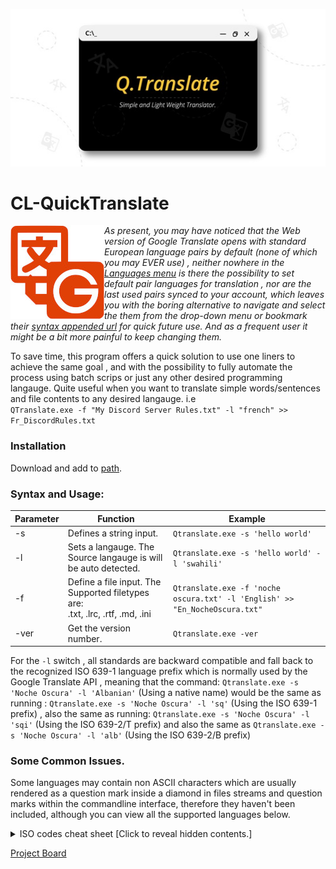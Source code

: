 

<p align="center">
  <img src="https://github.com/KabueMurage/CL-QuickTranslate/blob/master/src/img/logo.jpeg?raw=true" alt=""/>
</p>

  # CL-QuickTranslate
  
 <img src="https://github.com/KabueMurage/CL-QuickTranslate/blob/master/src/img/logo.jpg?raw=true" align="left" alt="">
  
  
  *As present, you may have noticed that the Web version of Google Translate opens with standard European language pairs by default
  (none of which you may EVER use) , neither nowhere in the [Languages menu](https://translate.google.com) is there the possibility to set default
  pair languages for translation , nor are the last used pairs synced to your account, which leaves you with the boring alternative to navigate and select the
  them from the drop-down menu or bookmark their [syntax appended url](https://translate.google.com/?langpair=en%7sw) for quick future use. 
  And as a frequent user it might be a bit more painful to keep changing them.*
  
 
  To save time, this program offers a quick solution to use one liners to achieve the same goal , and with the possibility to fully automate the process
  using batch scrips or just any other desired programming langauge. Quite useful when you want to translate simple words/sentences and file contents to 
  any desired langauge. i.e <br> ```QTranslate.exe -f "My Discord Server Rules.txt" -l "french" >> Fr_DiscordRules.txt```
  
  
  ### Installation
  Download and add to [path](https://en.wikipedia.org/wiki/PATH_%28variable%29).

### Syntax and Usage:
 
 |Parameter|Function|Example|
 |--|--|--|
 |-s|Defines a string input.|`Qtranslate.exe -s 'hello world'`|
 |-l|Sets a langauge. The Source langauge is will be auto detected.|`Qtranslate.exe -s 'hello world' -l 'swahili' ` |
 |-f|Define a file input. The Supported filetypes are: <br> .txt, .lrc, .rtf, .md, .ini|`Qtranslate.exe -f 'noche oscura.txt' -l 'English' >> "En_NocheOscura.txt"`|
 |-ver|Get the version number. |`Qtranslate.exe -ver`|

For the ```-l``` switch , all standards are backward compatible and fall back to the recognized  ISO 639-1 language prefix which is normally used by the Google Translate API ,
meaning that the command: ```Qtranslate.exe -s 'Noche Oscura' -l 'Albanian'``` (Using a native name) would be the same as running : ```Qtranslate.exe -s 'Noche Oscura' -l 'sq'``` (Using the ISO 639-1 prefix) , also the same as running:  ```Qtranslate.exe -s 'Noche Oscura' -l 'sqi'```  (Using the ISO 639-2/T prefix)  and  also the same as ```Qtranslate.exe -s 'Noche Oscura' -l 'alb'```  (Using the ISO 639-2/B prefix) <br>


### Some Common Issues.
Some languages may contain non ASCII characters which are usually rendered as a question mark inside a diamond in files streams and question marks within the commandline
interface, therefore they haven't been included, although you can view all the supported languages below.
<details>
 
  <summary> ISO codes cheat sheet [Click to reveal hidden contents.] </summary>
  
  > The list below shows the currently implemented ISO ids, sorted alphabetically by language, which may be used
  > with the ```-l``` switch to set the destination language for translation.

||ISO language name | *[ISO 639-1](https://en.wikipedia.org/wiki/ISO_639-1)*| *[ISO 639-2/T](https://en.wikipedia.org/wiki/ISO_639-2)*|*[ISO 639-2/B](https://en.wikipedia.org/wiki/ISO_639-2)*|
|--|--|--|--|--|
|1|English |*en*|*eng*|eng|
|2|Afrikaans|*af*|*afr*|afr|
|3|Albanian|*sq*|*sqi*|alb|
|4|Amharic|*am*|*amh*|amh|
|5|Arabic|*ar*|*ara*|ara|
|6|Armenian|*hy*|*hye*|arm|
|7|Azerbaijani|*az*|*aze*|-|
|8|Basque|*eu*|*eus*|baq|
|9|Belarusian|*be*|*bel*|bel|
|10|Bengali|*bn*|*ben*|ben|
|11|Bosnian|*bs*|*bos*|bos|
|12|Bulgarian|*bg*|bul|bul|
|13|Catalan,Valencian|*ca*|*cat*|cat|
|14|Cebuano|*ceb*|ceb|ceb|
|15|Chichewa|*ny*|*nya*|nya|
|16|Corsican|*co*|*cos*|cos|
|17|Croatian|*hr*|*hrv*|hrv|
|18|czech|*cs*|*ces*|cze|ces|
|19|Danish|*da*|*dan*|dan|dan|
|20|Dutch, Flemish|*nl*|*nld*|dut|
|21|Esperanto|*eo*|*epo*|epo|
|22|Estonian|*et*|est|est|
|23|Filipino|*tl*|tl|tl|
|24|Finnish|*fi*|*fin*|fin|
|25|french|*fr*|*fra*|fre|
|26|Frisian|*fy*|*fry*|fry|
|27|Georgian|*gl*|*glg*|glg|
|28|German|*de*|*deu*|ger|
|29|Haitian,Haitian Creole|*ht*|*hat*|hat|
|30|Hausa|*ha*|*hau*|hau|
|31|Hawaiian|*haw*|haw|haw|
|32|Hmong|*hmn*|hmn|hmn|
|33|Hungarian|*hu*|hun|hun|
|34|Icelandic|*is*|*isl*|ice|
|35|Igbo|*ig*|*ibo*|ibo|
|36|Indonesian|*id*|*ind*|ind|
|37|Irish|*ga*|*gle*|gle|
|38|Italian|*it*|ita|ita|
|39|Khmer|*km*|*km*|km|
|40|Latin|*la*|*lat*|lat|lat|
|41|Latvian|*lv*|*lav*|lav|
|42|Lithuanian|*lt*|*lit*|lit|
|43|Luxembourgish|*lb*|*ltz*|ltz|
|44|Malagasy|*mg*|*mlg*|mlg|
|45|Malay|*ms*|*msa*|msa|
|46|Maltese|*mt*|*mlt*|mlt|
|47|Maori|*mi*|*mri*|mao|
|48|Norwegian|*no*|*nor*|nor|
|49|Polish|*pl*|*pol*|pol|
|50|Portuguese|*pt*|*por*|por|
|51|Romanian,moldavian|*ro*|*ron*|rum|
|52|Sesotho|*st*|*sot*|sot|
|53|Slovak|*sk*|*slk*|slk|
|54|Slovenian|*sl*|*slv*|slv|
|55|Somali|*so*|*som*|som|
|56|Spanish,Castilian|*es*|*spa*|spa|
|57|Swahili, Kiswahili|*sw*|*swa*|swa|
|58|Swedish|*sv*|*swe*|swe|
|59|Turkish|*tr*|*tur*|tur|
|60|Uzbek|*uz*|*uzb*|uzb|
|61|Vietnamese|*vi*|*vie*|vie|
|62|Welsh|*cy*|*cym*|wel|
|63|Xhosa|*xh*|*xho*|xho|
|64|Zulu|*zu*|*zul*|zul|


</details>

[Project Board](https://github.com/users/KabueMurage/projects/4)

###
